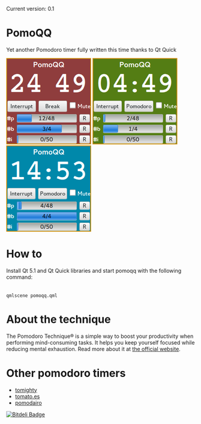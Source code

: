 Current version: 0.1

PomoQQ
======

Yet another Pomodoro timer fully written this time thanks to Qt Quick

![PomoQQ](https://github.com/canercandan/pomoqq/raw/master/doc/screenshot.png "PomoQQ")
![PomoQQ](https://github.com/canercandan/pomoqq/raw/master/doc/screenshot_short_break.png "PomoQQ Short Break")
![PomoQQ](https://github.com/canercandan/pomoqq/raw/master/doc/screenshot_long_break.png "PomoQQ Long Break")

How to
======

Install Qt 5.1 and Qt Quick libraries and start pomoqq with the following command:

<code>
qmlscene pomoqq.qml
</code>

About the technique
===================

The Pomodoro Technique® is a simple way to boost your productivity when performing
mind-consuming tasks. It helps you keep yourself focused while reducing mental exhaustion.
Read more about it at [the official website](http://www.pomodorotechnique.com/).

Other pomodoro timers
=====================

* [tomighty](http://www.tomighty.org/)
* [tomato.es](http://tomato.es/)
* [pomodairo](https://code.google.com/p/pomodairo/)


[![Bitdeli Badge](https://d2weczhvl823v0.cloudfront.net/canercandan/pomoqq/trend.png)](https://bitdeli.com/free "Bitdeli Badge")

